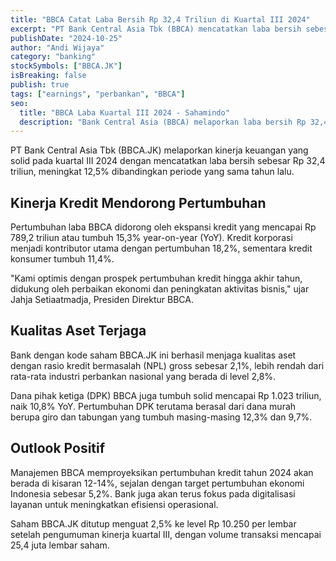 ```yaml
---
title: "BBCA Catat Laba Bersih Rp 32,4 Triliun di Kuartal III 2024"
excerpt: "PT Bank Central Asia Tbk (BBCA) mencatatkan laba bersih sebesar Rp 32,4 triliun pada kuartal III 2024, naik 12,5% year-on-year didorong pertumbuhan kredit yang solid."
publishDate: "2024-10-25"
author: "Andi Wijaya"
category: "banking"
stockSymbols: ["BBCA.JK"]
isBreaking: false
publish: true
tags: ["earnings", "perbankan", "BBCA"]
seo:
  title: "BBCA Laba Kuartal III 2024 - Sahamindo"
  description: "Bank Central Asia (BBCA) melaporkan laba bersih Rp 32,4 triliun di kuartal III 2024, naik 12,5% YoY"
---
```


PT Bank Central Asia Tbk (BBCA.JK) melaporkan kinerja keuangan yang solid pada kuartal III 2024 dengan mencatatkan laba bersih sebesar Rp 32,4 triliun, meningkat 12,5% dibandingkan periode yang sama tahun lalu.

## Kinerja Kredit Mendorong Pertumbuhan

Pertumbuhan laba BBCA didorong oleh ekspansi kredit yang mencapai Rp 789,2 triliun atau tumbuh 15,3% year-on-year (YoY). Kredit korporasi menjadi kontributor utama dengan pertumbuhan 18,2%, sementara kredit konsumer tumbuh 11,4%.

"Kami optimis dengan prospek pertumbuhan kredit hingga akhir tahun, didukung oleh perbaikan ekonomi dan peningkatan aktivitas bisnis," ujar Jahja Setiaatmadja, Presiden Direktur BBCA.

## Kualitas Aset Terjaga

Bank dengan kode saham BBCA.JK ini berhasil menjaga kualitas aset dengan rasio kredit bermasalah (NPL) gross sebesar 2,1%, lebih rendah dari rata-rata industri perbankan nasional yang berada di level 2,8%.

Dana pihak ketiga (DPK) BBCA juga tumbuh solid mencapai Rp 1.023 triliun, naik 10,8% YoY. Pertumbuhan DPK terutama berasal dari dana murah berupa giro dan tabungan yang tumbuh masing-masing 12,3% dan 9,7%.

## Outlook Positif

Manajemen BBCA memproyeksikan pertumbuhan kredit tahun 2024 akan berada di kisaran 12-14%, sejalan dengan target pertumbuhan ekonomi Indonesia sebesar 5,2%. Bank juga akan terus fokus pada digitalisasi layanan untuk meningkatkan efisiensi operasional.

Saham BBCA.JK ditutup menguat 2,5% ke level Rp 10.250 per lembar setelah pengumuman kinerja kuartal III, dengan volume transaksi mencapai 25,4 juta lembar saham.